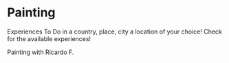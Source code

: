 # Painting

Experiences To Do in a country, place, city a location of your choice! Check for the available experiences!

Painting with Ricardo F.
